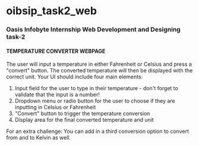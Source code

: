 # oibsip_task2_web
### Oasis Infobyte Internship Web Development and Designing task-2

#### TEMPERATURE CONVERTER WEBPAGE
The user will input a temperature in either Fahrenheit or Celsius and press a "convert" button. The converted temperature will then be displayed with the correct unit.
Your UI should include four main elements:

1) Input field for the user to type in their temperature - don't forget to validate that the input is a number!
2) Dropdown menu or radio button for the user to choose if they are inputting in Celsius or Fahrenheit
3) "Convert" button to trigger the temperature conversion
4) Display area for the final converted temperature and unit

For an extra challenge: You can add in a third conversion option to convert from and to Kelvin as well.



